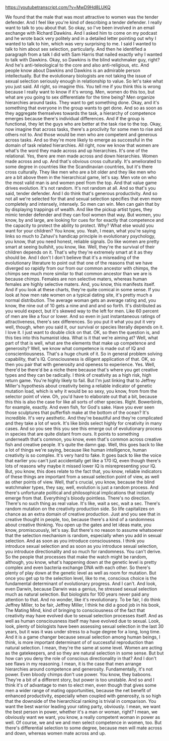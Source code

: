 https://youtubetranscript.com/?v=MwD9Hd8LUKQ

 We found that the male that was most attractive to women was the tender defender. And I feel like you're kind of describing a tender defender. I really want to talk to you about that. So okay, so I've been involved in an email exchange with Richard Dawkins. And I asked him to come on my podcast and he wrote back very politely and in a detailed letter pointing out why I wanted to talk to him, which was very surprising to me. I said I wanted to talk to him about sex selection, particularly. And then he identified a paragraph from a talk I did with Sam Harris that nailed exactly why I wanted to talk with Dawkins. Okay, so Dawkins is the blind watchmaker guy, right? And he's anti-teleological to the core and also anti-religious, etc. And people know about Dawkins and Dawkins is an admirable person intellectually. But the evolutionary biologists are not taking the issue of sexual selection seriously enough in relationship to value. So let's take what you just said. All right, so imagine this. You tell me if you think this is wrong because I really want to know if it's wrong. Men, women do this too, but what are you going to sex differentiate for the time being? Men organize hierarchies around tasks. They want to get something done. Okay, and it's something that everyone in the group wants to get done. And so as soon as they aggregate themselves towards the task, a hierarchy of competence emerges because there's individual differences. And if the group is functional, they let the guys who are better at the task rise to the top. Okay, now imagine that across tasks, there's a proclivity for some men to rise and others not to. And those would be men who are competent and generous across tasks. And so they're more likely to emerge as successful in the domain of task related hierarchies. All right, now we know that women are what's the word they made across and up hierarchies. It's one of the relational. Yes, there are men made across and down hierarchies. Women made across and up. And that's obvious cross culturally. It's ameliorated to some degree in countries like the Scandinavian countries, but it's there cross culturally. They like men who are a bit older and they like men who are a bit above them in the hierarchical game, let's say. Men vote on who the most valid man is and women peel from the top. And that value game drives evolution. It's not random. It's not random at all. And so that's you said, tender defender. And I do think that's generous productivity. And so not all we're selected for that and sexual selection specifies that even more completely and intensely, intensely. So men can win. Men can gain that by by displaying trappings of wealth. And like the pickup artist types, they mimic tender defender and they can fool women that way. But women, you know, by and large, are looking for cues for for exactly that competence and the capacity to protect the ability to protect. Why? What else would you want for your children? You know, you. Yeah, I mean, what you're saying links so much to Zahavi's handicap principle in evolutionary psychology, you know, that you need honest, reliable signals. Do like women are pretty smart at seeing bullshit, you know, like. Well, they're the survival of their children depends on it. That's why they're extremely smart at it as they should be. And I don't I don't believe that it's a misreading of the evolutionary literature to point out that one of the reasons that we have diverged so rapidly from our from our common ancestor with chimps, the chimps see much more similar to that common ancestor than we are is because chimps. Females are non selective maters, whereas human females are highly selective maters. And, you know, this manifests itself. And if you look at these charts, they're quite comical in some sense. If you look at how men rate women on a typical dating site, it's pretty much a normal distribution. The average woman gets an average rating and, you know, the nine out of 10 gets a nine and and and so forth. It's distributed as you would expect, but it's skewed way to the left for men. Like 60 percent of men are like a four or lower. And so even in just instantaneous ratings of attractiveness, there's sex differences. So you put it what you put it very well, though, when you said it, our survival or species literally depends on it. I love it. I just want to double click on that. OK, so then the question is, and this ties into this humanist idea. What is it that we're aiming at? Well, what part of that is well, what are the elements that make up competence and generosity? Well, we know what competence is made out of IQ and conscientiousness. That's a huge chunk of it. So in general problem solving capability, that's IQ. Consciousness is diligent application of that. OK, so then you pair that with generosity and openess to experience. Yes. Well, there'd be there'd be a niche there because that's where you get creative types and they can be radically. I think of creativity as a high risk, high return game. You're highly likely to fail. But I'm just linking that to Jeffrey Miller's hypothesis about creativity being a reliable indicator of genetic mutation load, which is why it would be so sexy, you know, from from the selector point of view. Oh, you'd have to elaborate out that a bit, because this this is also the case for like all sorts of other species. Right. Bowerbirds, for example, exactly. And even fish, for God's sake. Have you ever seen those sculptures that pufferfish make at the bottom of the ocean? It's incredible. It's very aesthetic. And they're beautiful and they're complicated and they take a lot of work. It's like birds select highly for creativity in many cases. And so you see this you see this emerge out of evolutionary process in species that are quite distant from ours. It points to something underneath that's common, you know, even that's common across creative fish and creative people. It's quite the damn gap. Well, this goes back to like a lot of things we're saying, because like human intelligence, human creativity is so complex. It's very hard to fake. It goes back to like the voice that earlier you can't just accidentally get like a 170 IQ, even though there's lots of reasons why maybe it missed lower IQ is misrepresenting your IQ. But, you know, this does relate to the fact that, you know, reliable indicators of these things are important from a sexual selection point of view, as well as other points of view. Well, that's crucial, you know, because the blind watchmaker types, they say, well, evolution is just a random process. And there's unfortunate political and philosophical implications that instantly emerge from that. Everything's bloody pointless. There's no direction. There's no such thing as real value. It's like, wait a sec, wait a sec. There's random mutation on the creativity production side. So life capitalizes on chance as an extra domain of creative production. Just and you see that in creative thought in people, too, because there's a kind of a randomness about creative thinking. You open up the gates and let ideas mate, you know, promiscuously, let's say. But there's no reason to assume whatsoever that the selection mechanism is random, especially when you add in sexual selection. And as soon as you introduce consciousness. I think you introduce sexual selection and as soon as you introduce sexual selection, you introduce directionality and so much for randomness. You can't derive. So the people that processes that make the watch might be random, although, you know, what's happening down at the genetic level is pretty complex and even bacteria exchange DNA with each other. So there's plenty of play down at the genetic level as well as room for mutation. But once you get up to the selection level, like to me, conscious choice is the fundamental determinant of evolutionary progress. And I can't. And look, even Darwin, because Darwin was a genius, he stressed sexual selection much as natural selection. But biologists for 100 years never paid any attention to that. And no wonder, like it's revolutionary. To be fair, I do think Jeffrey Miller, to be fair, Jeffrey Miller, I think he did a good job in his book, The Mating Mind, kind of bringing to consciousness of the fact that creativity may have evolved due to sexual selection processes itself. And as well as human consciousness itself may have evolved due to sexual. Look, look, plenty of biologists have been assessing sexual selection in the last 30 years, but it was it was under stress to a huge degree for a long, long time. And it is a game changer because sexual selection among human beings, I think, is more important determinant of of successful reproduction than natural selection. I mean, they're the same at some level. Women are acting as the gatekeepers, and so they are natural selection in some sense. But but how can you deny the role of conscious directionality in that? And I don't see flaws in my reasoning. I mean, it is the case that men arrange hierarchies around competence and generosity. Fundamentally, it's not power. Even bloody chimps don't use power. You know, they baboons. They're a bit of a different story, but power is too unstable. And so and I think it's of advantage to men to elect men, even though that gives some men a wider range of mating opportunities, because the net benefit of enhanced productivity, especially when coupled with generosity, is so high that the downside of the hierarchical ranking is trivial in comparison. You want the best warrior leading your rating party, obviously. I mean, we want the best person in power, whether it's a man or woman, right? I mean, we obviously want we want, you know, a really competent woman in power as well. Of course, we and we and men select competence in women, too. But there's differential selection to some degree, because men will mate across and down, whereas women mate across and up.
